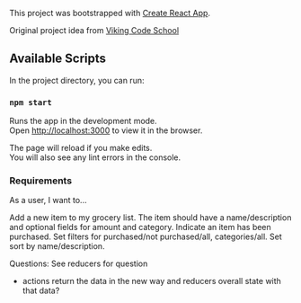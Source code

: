 This project was bootstrapped with [Create React App](https://github.com/facebook/create-react-app).

Original project idea from [Viking Code School](https://www.vikingcodeschool.com/)

## Available Scripts

In the project directory, you can run:

### `npm start`

Runs the app in the development mode.<br>
Open [http://localhost:3000](http://localhost:3000) to view it in the browser.

The page will reload if you make edits.<br>
You will also see any lint errors in the console.

### Requirements

As a user, I want to...

Add a new item to my grocery list. The item should have a name/description and optional fields for amount and category.
Indicate an item has been purchased.
Set filters for purchased/not purchased/all, categories/all.
Set sort by name/description.


Questions:
See reducers for question
- actions return the data in the new way and reducers overall state with that data?


